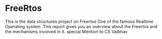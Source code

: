 # FreeRtos
This is the data structures project on Freertos One of the famous  Realtime Operating system  .This report gives you an overview about the Freertos and the mechanisms involved in it.
special Mention to CS Vaibhav 
